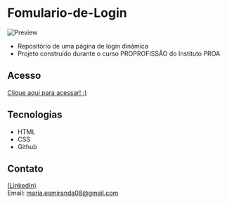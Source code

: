 # Fomulario-de-Login
![Preview](https://github.com/MaduSales/Fomulario-de-Login/assets/166547195/81716a16-3751-4424-b609-2eb86b3da29e)

- Repositório de uma página de login dinâmica
- Projeto construído durante o curso PROPROFISSÃO do Instituto PROA

## Acesso
 [Clique aqui para acessar! :)](https://madusales.github.io/Login-Form/)

## Tecnologias

- HTML
- CSS
- Github

## Contato
[(LinkedIn)](www.linkedin.com/in/maria-eduarda-de-sales-78a04221b)
<br>
Email: maria.esmiranda08@gmail.com



